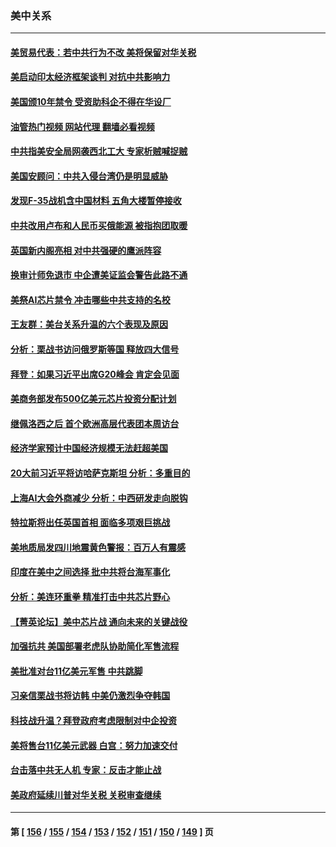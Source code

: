 ### 美中关系
---
#### [美贸易代表：若中共行为不改 美将保留对华关税](../../pages/nf1412576/n13820256.md?09091245) 
#### [美启动印太经济框架谈判 对抗中共影响力](../../pages/nf1412576/n13819753.md?09091245) 
#### [美国颁10年禁令 受资助科企不得在华设厂](../../pages/nf1412576/n13819710.md?09091245) 
#### [油管热门视频 网站代理 翻墙必看视频](http://209.222.30.114:81/youtube.html?09091245)
#### [中共指美安全局网袭西北工大 专家析贼喊捉贼](../../pages/nf1412576/n13819395.md?09091245) 
#### [美国安顾问：中共入侵台湾仍是明显威胁](../../pages/nf1412576/n13819553.md?09091245) 
#### [发现F-35战机含中国材料 五角大楼暂停接收](../../pages/nf1412576/n13819533.md?09091245) 
#### [中共改用卢布和人民币买俄能源 被指抱团取暖](../../pages/nf1412576/n13819425.md?09091245) 
#### [英国新内阁亮相 对中共强硬的鹰派阵容](../../pages/nf1412576/n13819202.md?09091245) 
#### [换审计师免退市 中企遭美证监会警告此路不通](../../pages/nf1412576/n13818792.md?09091245) 
#### [美祭AI芯片禁令 冲击哪些中共支持的名校](../../pages/nf1412576/n13818784.md?09091245) 
#### [王友群：美台关系升温的六个表现及原因](../../pages/nf1412576/n13818842.md?09091245) 
#### [分析：栗战书访问俄罗斯等国 释放四大信号](../../pages/nf1412576/n13818785.md?09091245) 
#### [拜登：如果习近平出席G20峰会 肯定会见面](../../pages/nf1412576/n13818775.md?09091245) 
#### [美商务部发布500亿美元芯片投资分配计划](../../pages/nf1412576/n13818517.md?09091245) 
#### [继佩洛西之后 首个欧洲高层代表团本周访台](../../pages/nf1412576/n13818598.md?09091245) 
#### [经济学家预计中国经济规模无法赶超美国](../../pages/nf1412576/n13817987.md?09091245) 
#### [20大前习近平将访哈萨克斯坦 分析：多重目的](../../pages/nf1412576/n13817976.md?09091245) 
#### [上海AI大会外商减少 分析：中西研发走向脱钩](../../pages/nf1412576/n13817869.md?09091245) 
#### [特拉斯将出任英国首相 面临多项艰巨挑战](../../pages/nf1412576/n13817670.md?09091245) 
#### [美地质局发四川地震黄色警报：百万人有震感](../../pages/nf1412576/n13817610.md?09091245) 
#### [印度在美中之间选择 批中共将台海军事化](../../pages/nf1412576/n13817426.md?09091245) 
#### [分析：美连环重拳 精准打击中共芯片野心](../../pages/nf1412576/n13817007.md?09091245) 
#### [【菁英论坛】美中芯片战 通向未来的关键战役](../../pages/nf1412576/n13817010.md?09091245) 
#### [加强抗共 美国部署老虎队协助简化军售流程](../../pages/nf1412576/n13816978.md?09091245) 
#### [美批准对台11亿美元军售 中共跳脚](../../pages/nf1412576/n13816926.md?09091245) 
#### [习亲信栗战书将访韩 中美仍激烈争夺韩国](../../pages/nf1412576/n13816954.md?09091245) 
#### [科技战升温？拜登政府考虑限制对中企投资](../../pages/nf1412576/n13816661.md?09091245) 
#### [美将售台11亿美元武器 白宫：努力加速交付](../../pages/nf1412576/n13816609.md?09091245) 
#### [台击落中共无人机 专家：反击才能止战](../../pages/nf1412576/n13816357.md?09091245) 
#### [美政府延续川普对华关税 关税审查继续](../../pages/nf1412576/n13816548.md?09091245) 

---
#### 第 [ [156](./156.md?09091245) / [155](./155.md?09091245) / [154](./154.md?09091245) / [153](./153.md?09091245) / [152](./152.md?09091245) / [151](./151.md?09091245) / [150](./150.md?09091245) / [149](./149.md?09091245) ] 页
